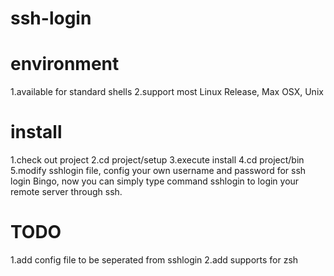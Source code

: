 # ssh-login
# environment
1.available for standard shells
2.support most Linux Release, Max OSX, Unix
# install
1.check out project
2.cd project/setup
3.execute install
4.cd project/bin
5.modify sshlogin file, config your own username and password for ssh login
Bingo, now you can simply type command sshlogin to login your remote server through ssh.

# TODO
1.add config file to be seperated from sshlogin
2.add supports for zsh
